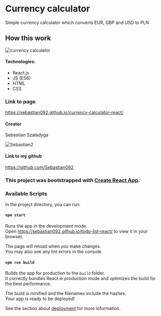 # Currency calculator

Simple currency calculator which converts EUR, GBP and USD to PLN

## How this work
![currency calculator](https://github.com/Sebastian092/currency-calculator-react/assets/120946080/86ec41e1-815a-4860-a236-d4e513da2264)


#### Technologies:
 - React.js
 - JS (ES6)
 - HTML
 - CSS

### Link to page
https://sebastian092.github.io/currency-calculator-react/

#### Creator 
Sebastian Szaładyga


![Sebastian2](https://github.com/Sebastian092/currency-calculator-react/assets/120946080/d8f1f4f8-2e0a-4b18-90f8-3ac77638be34)


#### Link to my github
https://github.com/Sebastian092

### This project was bootstrapped with [Create React App](https://github.com/facebook/create-react-app).

### Available Scripts

In the project directory, you can run:

#### `npm start`

Runs the app in the development mode.\
Open https://sebastian092.github.io/todo-list-react/ to view it in your browser.

The page will reload when you make changes.\
You may also see any lint errors in the console.

#### `npm run build`

Builds the app for production to the `build` folder.\
It correctly bundles React in production mode and optimizes the build for the best performance.

The build is minified and the filenames include the hashes.\
Your app is ready to be deployed!

See the section about [deployment](https://facebook.github.io/create-react-app/docs/deployment) for more information.
